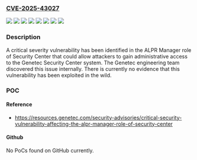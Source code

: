 ### [CVE-2025-43027](https://cve.mitre.org/cgi-bin/cvename.cgi?name=CVE-2025-43027)
![](https://img.shields.io/static/v1?label=Product&message=Genetec%20Security%20Center&color=blue)
![](https://img.shields.io/static/v1?label=Version&message=%3C5.9.5.10%20&color=brightgreen)
![](https://img.shields.io/static/v1?label=Version&message=%3E%3D5.10.0.0%20%3C5.10.4.29%20&color=brightgreen)
![](https://img.shields.io/static/v1?label=Version&message=%3E%3D5.11.0.0%20%3C5.11.3.25%20&color=brightgreen)
![](https://img.shields.io/static/v1?label=Version&message=%3E%3D5.12.0.0%20%3C5.12.2.12%20&color=brightgreen)
![](https://img.shields.io/static/v1?label=Version&message=%3E%3D5.13.0.0%20%3C5.13.2.3%20&color=brightgreen)
![](https://img.shields.io/static/v1?label=Version&message=&color=brightgreen)
![](https://img.shields.io/static/v1?label=Vulnerability&message=CWE-284%3A%20Improper%20Access%20Control&color=brightgreen)

### Description

A critical severity vulnerability has been identified in the ALPR Manager role of Security Center that could allow attackers to gain administrative access to the Genetec Security Center system. The Genetec engineering team discovered this issue internally. There is currently no evidence that this vulnerability has been exploited in the wild.

### POC

#### Reference
- https://resources.genetec.com/security-advisories/critical-security-vulnerability-affecting-the-alpr-manager-role-of-security-center

#### Github
No PoCs found on GitHub currently.


